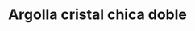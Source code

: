 ---
title: Argolla cristal chica doble
date: 
draft: false

# descripcion
description : Argolla cristal chica doble

materials: Plata 925

color: Cristal

dimensions: 1,2cm

code: 01-11-0074

type: "Aros"

categories: []

# Images
# first image will be shown in the product page
images:
  # - image: "images/path_to_image"
  # La ubicacion de las imagenes es imagenes/Aros/Aros.Argollas/01-11-0074-argolla-cristal-chica-doble
  - image: "./images/aros/argollas/01-11-0074-argolla-cristal-chica-doble_a.JPG"
  - image: "./images/aros/argollas/01-11-0074-argolla-cristal-chica-doble_b.JPG"
---